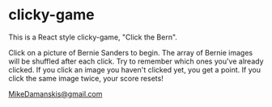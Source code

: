 # clicky-game

This is a React style clicky-game, "Click the Bern".

Click on a picture of Bernie Sanders to begin. The array of Bernie images will be shuffled after each click. Try to remember which ones you've already clicked. If you click an image you haven't clicked yet, you get a point. If you click the same image twice, your score resets!

MikeDamanskis@gmail.com